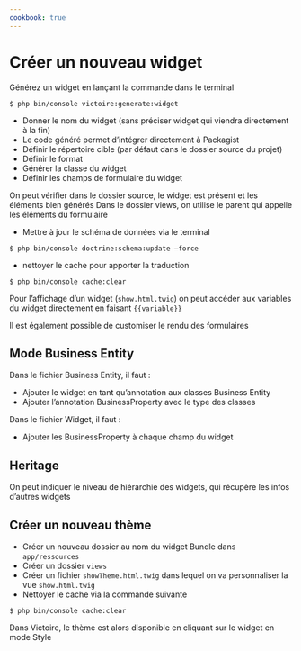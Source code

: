 ```yaml
---
cookbook: true
---
```


# Créer un nouveau widget

Générez un widget en lançant la commande dans le terminal

```
$ php bin/console victoire:generate:widget
```

- Donner le nom du widget (sans préciser widget qui viendra directement à la fin)
- Le code généré permet d’intégrer directement à Packagist
- Définir le répertoire cible (par défaut dans le dossier source du projet)
- Définir le format
- Générer la classe du widget
- Définir les champs de formulaire du widget

On peut vérifier dans le dossier source, le widget est présent et les éléments bien générés
Dans le dossier views, on utilise le parent qui appelle les éléments du formulaire

- Mettre à jour le schéma de données via le terminal

```
$ php bin/console doctrine:schema:update —force
```

- nettoyer le cache pour apporter la traduction
```
$ php bin/console cache:clear
```
Pour l’affichage d’un widget (`show.html.twig`) on peut accéder aux variables du widget directement en faisant `{{variable}}`

Il est également possible de customiser le rendu des formulaires

## Mode Business Entity
Dans le fichier Business Entity, il faut :
- Ajouter le widget en tant qu’annotation aux classes Business Entity
- Ajouter l’annotation BusinessProperty avec le type des classes

Dans le fichier Widget, il faut :
- Ajouter les BusinessProperty à chaque champ du widget

## Heritage
On peut indiquer le niveau de hiérarchie des widgets, qui récupère les infos d’autres widgets

## Créer un nouveau thème
- Créer un nouveau dossier au nom du widget Bundle dans `app/ressources`
- Créer un dossier `views`
- Créer un fichier `showTheme.html.twig` dans lequel on va personnaliser la vue `show.html.twig`
- Nettoyer le cache via la commande suivante
````
$ php bin/console cache:clear
````
Dans Victoire, le thème est alors disponible en cliquant sur le widget en mode Style
